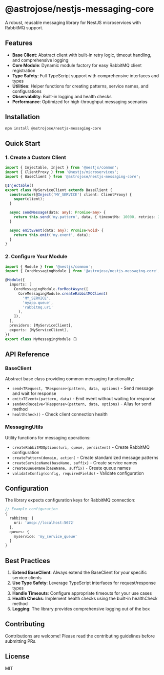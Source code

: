 # @astrojose/nestjs-messaging-core

A robust, reusable messaging library for NestJS microservices with RabbitMQ support.

## Features

- **Base Client**: Abstract client with built-in retry logic, timeout handling, and comprehensive logging
- **Core Module**: Dynamic module factory for easy RabbitMQ client registration
- **Type Safety**: Full TypeScript support with comprehensive interfaces and types
- **Utilities**: Helper functions for creating patterns, service names, and configurations
- **Observability**: Built-in logging and health checks
- **Performance**: Optimized for high-throughput messaging scenarios

## Installation

```bash
npm install @astrojose/nestjs-messaging-core
```

## Quick Start

### 1. Create a Custom Client

```typescript
import { Injectable, Inject } from '@nestjs/common';
import { ClientProxy } from '@nestjs/microservices';
import { BaseClient } from '@astrojose/nestjs-messaging-core';

@Injectable()
export class MyServiceClient extends BaseClient {
  constructor(@Inject('MY_SERVICE') client: ClientProxy) {
    super(client);
  }

  async sendMessage(data: any): Promise<any> {
    return this.send('my.pattern', data, { timeoutMs: 10000, retries: 3 });
  }

  async emitEvent(data: any): Promise<void> {
    return this.emit('my.event', data);
  }
}
```

### 2. Configure Your Module

```typescript
import { Module } from '@nestjs/common';
import { CoreMessagingModule } from '@astrojose/nestjs-messaging-core';

@Module({
  imports: [
    CoreMessagingModule.forRootAsync([
      CoreMessagingModule.createRabbitMQClient(
        'MY_SERVICE',
        'myapp.queue',
        'rabbitmq.uri'
      ),
    ]),
  ],
  providers: [MyServiceClient],
  exports: [MyServiceClient],
})
export class MyMessagingModule {}
```

## API Reference

### BaseClient

Abstract base class providing common messaging functionality:

- `send<TRequest, TResponse>(pattern, data, options)` - Send message and wait for response
- `emit<TEvent>(pattern, data)` - Emit event without waiting for response  
- `sendAndReceive<TResponse>(pattern, data, options)` - Alias for send method
- `healthCheck()` - Check client connection health

### MessagingUtils

Utility functions for messaging operations:

- `createRabbitMQOptions(uri, queue, persistent)` - Create RabbitMQ configuration
- `createPattern(domain, action)` - Create standardized message patterns
- `createServiceName(baseName, suffix)` - Create service names
- `createQueueName(baseName, suffix)` - Create queue names
- `validateConfig(config, requiredFields)` - Validate configuration

## Configuration

The library expects configuration keys for RabbitMQ connection:

```typescript
// Example configuration
{
  rabbitmq: {
    uri: 'amqp://localhost:5672'
  },
  queues: {
    myservice: 'my_service_queue'
  }
}
```

## Best Practices

1. **Extend BaseClient**: Always extend the BaseClient for your specific service clients
2. **Use Type Safety**: Leverage TypeScript interfaces for request/response types
3. **Handle Timeouts**: Configure appropriate timeouts for your use cases
4. **Health Checks**: Implement health checks using the built-in healthCheck method
5. **Logging**: The library provides comprehensive logging out of the box

## Contributing

Contributions are welcome! Please read the contributing guidelines before submitting PRs.

## License

MIT
